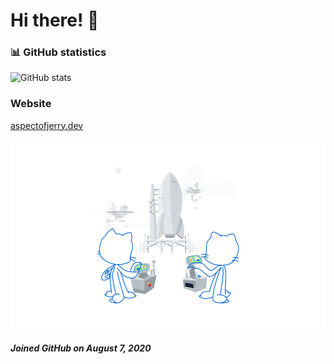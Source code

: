 # Hi there! 👋

### 📊 GitHub statistics

![GitHub stats](https://github-readme-stats.vercel.app/api?username=aspectofjerry&count_private=true&show_icons=true&include_all_commits=true&text_bold=false&bg_color=00000000&icon_color=87ceeb&ring_color=87ceeb&title_color=87ceeb)

### Website

[aspectofjerry.dev](https://aspectofjerry.dev)

![GitHub joined on image](https://github.com/AspectOfJerry/AspectOfJerry/blob/main/images/profile_joined_github.svg)

##### Joined GitHub on August 7, 2020

<!--
**AspectOfJerry/AspectOfJerry** is a ✨ _special_ ✨ repository because its `README.md` (this file) appears on your GitHub profile.

Here are some ideas to get you started:

- 🔭 I’m currently working on ...
- 🌱 I’m currently learning ...
- 👯 I’m looking to collaborate on ...
- 🤔 I’m looking for help with ...
- 💬 Ask me about ...
- 📫 How to reach me: ...
- 😄 Pronouns: ...
- ⚡ Fun fact: ...
-->
